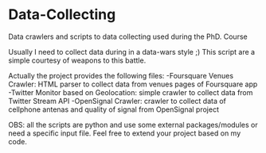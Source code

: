 # Data-Collecting
Data crawlers and scripts to data collecting used during the PhD. Course

Usually I need to collect data during in a data-wars style ;)
This script are a simple courtesy of weapons to this battle.

Actually the project provides the following files:
  -Foursquare Venues Crawler: HTML parser to collect data from venues pages of Foursquare app
  -Twitter Monitor based on Geolocation: simple crawler to collect data from Twitter Stream API
  -OpenSignal Crawler: crawler to collect data of cellphone antenas and quality of signal from OpenSignal project

OBS: all the scripts are python and use some external packages/modules or need a specific input file. 
Feel free to extend your project based on my code.
